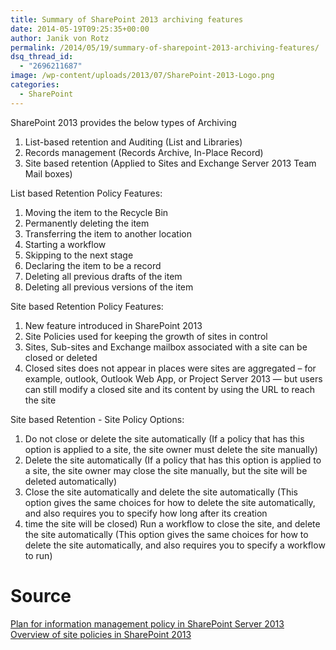 ```yaml
---
title: Summary of SharePoint 2013 archiving features
date: 2014-05-19T09:25:35+00:00
author: Janik von Rotz
permalink: /2014/05/19/summary-of-sharepoint-2013-archiving-features/
dsq_thread_id:
  - "2696211687"
image: /wp-content/uploads/2013/07/SharePoint-2013-Logo.png
categories:
  - SharePoint
---
```

SharePoint 2013 provides the below types of Archiving

1.	List-based retention and Auditing (List and Libraries)
2.	Records management (Records Archive, In-Place Record)
3.	Site based retention (Applied to Sites and Exchange Server 2013 Team Mail boxes)
<!--more-->
List based Retention Policy Features:

1.	Moving the item to the Recycle Bin
2.	Permanently deleting the item
3.	Transferring the item to another location
4.	Starting a workflow
5.	Skipping to the next stage
6.	Declaring the item to be a record
7.	Deleting all previous drafts of the item
8.	Deleting all previous versions of the item

Site based Retention Policy Features:

1.	New feature introduced in SharePoint 2013
2.	Site Policies used for keeping the growth of sites in control
3.	Sites, Sub-sites and Exchange mailbox associated with a site can be closed or deleted
4.	Closed sites does not appear in places were sites are aggregated – for example, outlook, Outlook Web App, or Project Server 2013 — but users can still modify a closed site and its content by using the URL to reach the site

Site based Retention - Site Policy Options:

1.	Do not close or delete the site automatically (If a policy that has this option is applied to a site, the site owner must delete the site manually)
2.	Delete the site automatically (If a policy that has this option is applied to a site, the site owner may close the site manually, but the site will be deleted automatically)
3.	Close the site automatically and delete the site automatically (This option gives the same choices for how to delete the site automatically, and also requires you to specify how long after its creation
4.	time the site will be closed) Run a workflow to close the site, and delete the site automatically (This option gives the same choices for how to delete the site automatically, and also requires you to specify a workflow to run)

# Source

[Plan for information management policy in SharePoint Server 2013](http://technet.microsoft.com/en-us/library/cc262490(v=office.15).aspx)
[Overview of site policies in SharePoint 2013](http://technet.microsoft.com/en-us/library/jj219569(v=office.15).aspx)